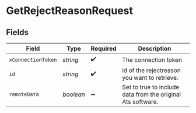 # GetRejectReasonRequest


## Fields

| Field                                                       | Type                                                        | Required                                                    | Description                                                 |
| ----------------------------------------------------------- | ----------------------------------------------------------- | ----------------------------------------------------------- | ----------------------------------------------------------- |
| `xConnectionToken`                                          | *string*                                                    | :heavy_check_mark:                                          | The connection token                                        |
| `id`                                                        | *string*                                                    | :heavy_check_mark:                                          | id of the rejectreason you want to retrieve.                |
| `remoteData`                                                | *boolean*                                                   | :heavy_minus_sign:                                          | Set to true to include data from the original Ats software. |